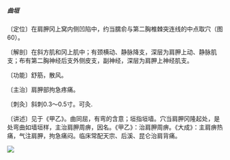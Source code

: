 ##### 曲垣

〔定位〕在肩胛冈上窝内侧凹陷中，约当臑俞与第二胸椎棘突连线的中点取穴（图60）。

〔解剖〕在斜方肌和冈上肌中；有颈横动、静脉降支，深层为肩胛上动、静脉肌支；布有第二胸神经后支外侧皮支，副神经，深层为肩胛上神经肌支。

〔功能〕舒筋，散风。

〔主治〕肩胛部拘急疼痛。

〔刺灸〕斜刺0.3～0.5寸。可灸.

〔讲述〕见于《甲乙》。曲同屈，有弯的含意；垣指垣墙。穴当肩胛冈隆起处，是处弯曲如墙垣样，主治肩胛周痹，因名。《甲乙》：治肩胛周痹。《大成》：主肩痹热痛，气注肩胛，拘急痛闷。临床常配天宗、后溪、昆仑治肩背痛。

![](img/图60.jpg)
